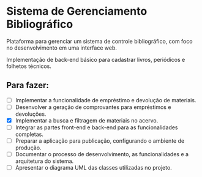 # Sistema de Gerenciamento Bibliográfico

Plataforma para gerenciar um sistema de controle bibliográfico, com foco no desenvolvimento em uma interface web.

Implementação de back-end básico para cadastrar livros, periódicos e folhetos técnicos.

## Para fazer:
- [ ] Implementar a funcionalidade de empréstimo e devolução de materiais.
- [ ] Desenvolver a geração de comprovantes para empréstimos e devoluções.
- [x] Implementar a busca e filtragem de materiais no acervo.
- [ ] Integrar as partes front-end e back-end para as funcionalidades completas.
- [ ] Preparar a aplicação para publicação, configurando o ambiente de produção.
- [ ] Documentar o processo de desenvolvimento, as funcionalidades e a arquitetura do sistema.
- [ ] Apresentar o diagrama UML das classes utilizadas no projeto.